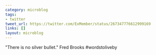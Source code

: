```yaml
---
category: microblog
tags:
- twitter
tweet_url: https://twitter.com/ExMember/status/267347776612999169
links: []
layout: microblog
---
```

"There is no silver bullet." Fred Brooks #wordstoliveby
